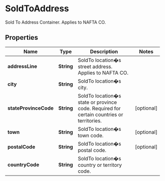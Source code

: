 

# SoldToAddress

Sold To Address Container.  Applies to NAFTA CO.

## Properties

| Name | Type | Description | Notes |
|------------ | ------------- | ------------- | -------------|
|**addressLine** | **String** | SoldTo location�s street address.  Applies to NAFTA CO. |  |
|**city** | **String** | SoldTo location�s city. |  |
|**stateProvinceCode** | **String** | SoldTo location�s state or province code.  Required for certain countries or territories. |  [optional] |
|**town** | **String** | SoldTo location�s town code. |  [optional] |
|**postalCode** | **String** | SoldTo location�s postal code. |  [optional] |
|**countryCode** | **String** | SoldTo location�s country or territory code. |  |



